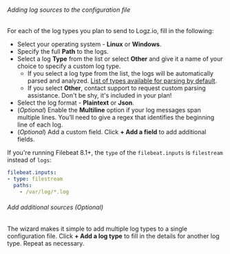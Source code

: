 ###### Adding log sources to the configuration file

For each of the log types you plan to send to Logz.io, fill in the following:

* Select your operating system - **Linux** or **Windows**.
* Specify the full **Path** to the logs.
* Select a log **Type** from the list or select **Other** and give it a name of your choice to specify a custom log type. 
  * If you select a log type from the list, the logs will be automatically parsed and analyzed. [List of types available for parsing by default](https://docs.logz.io/user-guide/log-shipping/built-in-log-types.html).
  * If you select **Other**, contact support to request custom parsing assistance. Don't be shy, it's included in your plan!
* Select the log format - **Plaintext** or **Json**.
* (_Optional_) Enable the **Multiline** option if your log messages span
multiple lines. You’ll need to give a regex that
identifies the beginning line of each log.
* (_Optional_) Add a custom field. Click **+ Add a field** to add additional fields.

If you're running Filebeat 8.1+, the `type` of the `filebeat.inputs` is `filestream` instead of `logs`:

```yaml
filebeat.inputs:
- type: filestream
  paths:
    - /var/log/*.log
```

###### Add additional sources (_Optional_)

The wizard makes it simple to add multiple log types to a single configuration file. Click **+ Add a log type** to fill in the details for another log type. Repeat as necessary.


